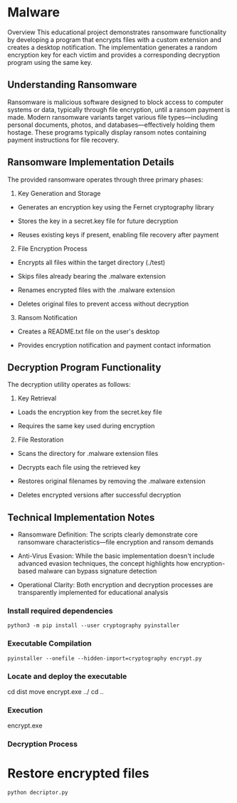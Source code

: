 # Malware
Overview
This educational project demonstrates ransomware functionality by developing a program that encrypts files with a custom extension and creates a desktop notification. 
The implementation generates a random encryption key for each victim and provides a corresponding decryption program using the same key.

## Understanding Ransomware
Ransomware is malicious software designed to block access to computer systems or data, typically through file encryption,
until a ransom payment is made. Modern ransomware variants target various file types—including personal documents,
photos, and databases—effectively holding them hostage. These programs typically display ransom notes containing payment
instructions for file recovery.

## Ransomware Implementation Details
The provided ransomware operates through three primary phases:

1. Key Generation and Storage
- Generates an encryption key using the Fernet cryptography library

- Stores the key in a secret.key file for future decryption

- Reuses existing keys if present, enabling file recovery after payment

2. File Encryption Process

- Encrypts all files within the target directory (./test)

- Skips files already bearing the .malware extension

- Renames encrypted files with the .malware extension

- Deletes original files to prevent access without decryption

3. Ransom Notification

- Creates a README.txt file on the user's desktop

- Provides encryption notification and payment contact information

## Decryption Program Functionality
The decryption utility operates as follows:

1. Key Retrieval

- Loads the encryption key from the secret.key file

- Requires the same key used during encryption

2. File Restoration

- Scans the directory for .malware extension files

- Decrypts each file using the retrieved key

- Restores original filenames by removing the .malware extension

- Deletes encrypted versions after successful decryption

## Technical Implementation Notes
- Ransomware Definition: The scripts clearly demonstrate core ransomware characteristics—file encryption and ransom demands

- Anti-Virus Evasion: While the basic implementation doesn't include advanced evasion techniques, the concept highlights how encryption-based malware can bypass signature detection

- Operational Clarity: Both encryption and decryption processes are transparently implemented for educational analysis


### Install required dependencies

```python3 -m pip install --user cryptography pyinstaller```

### Executable Compilation

`pyinstaller --onefile --hidden-import=cryptography encrypt.py`

### Locate and deploy the executable
cd dist
move encrypt.exe ../
cd ..

### Execution

encrypt.exe

### Decryption Process

# Restore encrypted files
```
python decriptor.py
```

